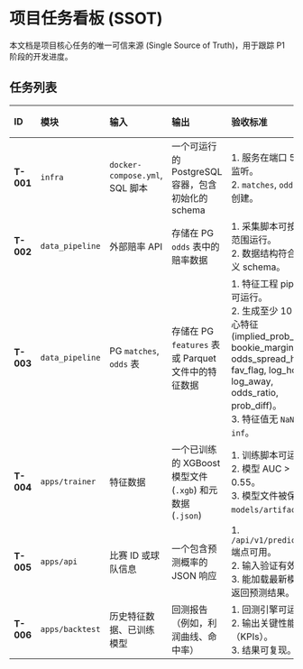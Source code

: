 # 项目任务看板 (SSOT)

本文档是项目核心任务的唯一可信来源 (Single Source of Truth)，用于跟踪 P1 阶段的开发进度。

## 任务列表

| ID | 模块 | 输入 | 输出 | 验收标准 | 依赖 | 状态 |
| :--- | :--- | :--- | :--- | :--- | :--- | :--- |
| **T-001** | `infra` | `docker-compose.yml`, SQL 脚本 | 一个可运行的 PostgreSQL 容器，包含初始化的 schema | 1. 服务在端口 5432 监听。<br>2. `matches`, `odds` 表已创建。 | - | `done` |
| **T-002** | `data_pipeline` | 外部赔率 API | 存储在 PG `odds` 表中的赔率数据 | 1. 采集脚本可按日期范围运行。<br>2. 数据结构符合预定义 schema。 | T-001 | `done` |
| **T-003** | `data_pipeline` | PG `matches`, `odds` 表 | 存储在 PG `features` 表或 Parquet 文件中的特征数据 | 1. 特征工程 pipeline 可运行。<br>2. 生成至少 10 个核心特征 (implied_prob_*, bookie_margin, odds_spread_home, fav_flag, log_home, log_away, odds_ratio, prob_diff)。<br>3. 特征值无 `NaN` 或 `inf`。 | T-002 | `done` |
| **T-004** | `apps/trainer` | 特征数据 | 一个已训练的 XGBoost 模型文件 (`.xgb`) 和元数据 (`.json`) | 1. 训练脚本可运行。<br>2. 模型 AUC > 0.55。<br>3. 模型文件被保存到 `models/artifacts`。 | T-003 | `todo` |
| **T-005** | `apps/api` | 比赛 ID 或球队信息 | 一个包含预测概率的 JSON 响应 | 1. `/api/v1/predictions` 端点可用。<br>2. 输入验证有效。<br>3. 能加载最新模型并返回预测结果。 | T-004 | `todo` |
| **T-006** | `apps/backtest` | 历史特征数据、已训练模型 | 回测报告（例如，利润曲线、命中率） | 1. 回测引擎可运行。<br>2. 输出关键性能指标（KPIs）。<br>3. 结果可复现。 | T-004 | `todo` |
